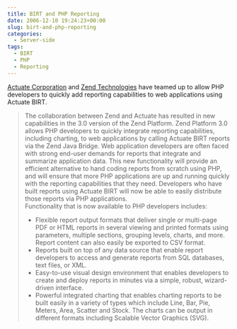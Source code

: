```yaml
---
title: BIRT and PHP Reporting
date: 2006-12-10 19:24:23+00:00
slug: birt-and-php-reporting
categories:
  - Server-side
tags:
  - BIRT
  - PHP
  - Reporting
---
```


[Actuate Corporation](http://www.actuate.com/) and [Zend Technologies](http://www.zend.com/) have teamed up to allow PHP developers to quickly add reporting capabilities to web applications using Actuate BIRT.

> The collaboration between Zend and Actuate has resulted in new capabilities in the 3.0 version of the Zend Platform. Zend Platform 3.0 allows PHP developers to quickly integrate reporting capabilities, including charting, to web applications by calling Actuate BIRT reports via the Zend Java Bridge. Web application developers are often faced with strong end-user demands for reports that integrate and summarize application data. This new functionality will provide an efficient alternative to hand coding reports from scratch using PHP, and will ensure that more PHP applications are up and running quickly with the reporting capabilities that they need. Developers who have built reports using Actuate BIRT will now be able to easily distribute those reports via PHP applications.  
> Functionality that is now available to PHP developers includes:
>
> * Flexible report output formats that deliver single or multi-page PDF or HTML reports in several viewing and printed formats using parameters, multiple sections, grouping levels, charts, and more. Report content can also easily be exported to CSV format.
> * Reports built on top of any data source that enable report developers to access and generate reports from SQL databases, text files, or XML.
> * Easy-to-use visual design environment that enables developers to create and deploy reports in minutes via a simple, robust, wizard-driven interface.
> * Powerful integrated charting that enables charting reports to be built easily in a variety of types which include Line, Bar, Pie, Meters, Area, Scatter and Stock. The charts can be output in different formats including Scalable Vector Graphics (SVG).
